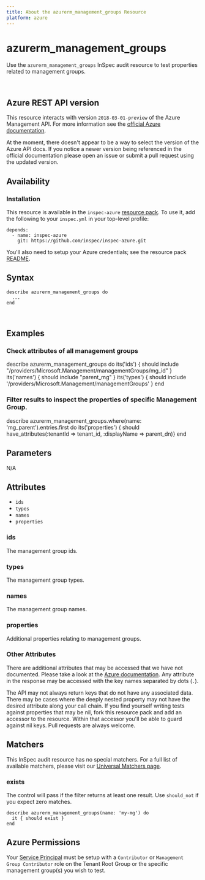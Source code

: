 ```yaml
---
title: About the azurerm_management_groups Resource
platform: azure
---
```


# azurerm\_management\_groups

Use the `azurerm_management_groups` InSpec audit resource to test properties related to
management groups.

<br />

## Azure REST API version

This resource interacts with version `2018-03-01-preview` of the Azure
Management API. For more information see the [official Azure documentation](https://docs.microsoft.com/en-us/rest/api/resources/managementgroups/list).

At the moment, there doesn't appear to be a way to select the version of the
Azure API docs. If you notice a newer version being referenced in the official
documentation please open an issue or submit a pull request using the updated
version.

## Availability

### Installation

This resource is available in the `inspec-azure` [resource
pack](https://www.inspec.io/docs/reference/glossary/#resource-pack). To use it,
add the following to your `inspec.yml` in your top-level profile:

    depends:
      - name: inspec-azure
        git: https://github.com/inspec/inspec-azure.git

You'll also need to setup your Azure credentials; see the resource pack
[README](https://github.com/inspec/inspec-azure#inspec-for-azure).

## Syntax

    describe azurerm_management_groups do
      ...
    end

<br />

## Examples

### Check attributes of all management groups

  describe azurerm_management_groups do
    its('ids')           { should include "/providers/Microsoft.Management/managementGroups/mg_id" }
    its('names')         { should include "parent_mg" }
    its('types')         { should include '/providers/Microsoft.Management/managementGroups' }
  end

### Filter results to inspect the properties of specific Management Group.
  describe azurerm_management_groups.where(name: 'mg_parent').entries.first do
    its('properties') { should have_attributes(:tenantId => tenant_id, :displayName => parent_dn)}
  end
<br />

## Parameters

N/A

## Attributes

  - `ids`
  - `types`
  - `names`
  - `properties`

### ids

The management group ids.

### types

The management group types.

### names

The management group names.

### properties

Additional properties relating to management groups.

### Other Attributes

There are additional attributes that may be accessed that we have not
documented. Please take a look at the [Azure documentation](#-Azure-REST-API-version).
Any attribute in the response may be accessed with the key names separated by
dots (`.`).

The API may not always return keys that do not have any associated data. There
may be cases where the deeply nested property may not have the desired
attribute along your call chain. If you find yourself writing tests against
properties that may be nil, fork this resource pack and add an accessor to the
resource. Within that accessor you'll be able to guard against nil keys. Pull
requests are always welcome.

## Matchers

This InSpec audit resource has no special matchers. For a full list of
available matchers, please visit our [Universal Matchers
page](https://www.inspec.io/docs/reference/matchers/).

### exists

The control will pass if the filter returns at least one result. Use
`should_not` if you expect zero matches.

    describe azurerm_management_groups(name: 'my-mg') do
      it { should exist }
    end


## Azure Permissions

Your [Service
Principal](https://docs.microsoft.com/en-us/azure/azure-resource-manager/resource-group-create-service-principal-portal)
must be setup with a `Contributor` or `Management Group Contributor` role on the Tenant Root Group or the specific management group(s) you wish to test.
